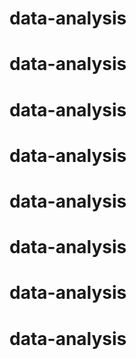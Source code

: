 # data-analysis
# data-analysis
# data-analysis
# data-analysis
# data-analysis
# data-analysis
# data-analysis
# data-analysis

